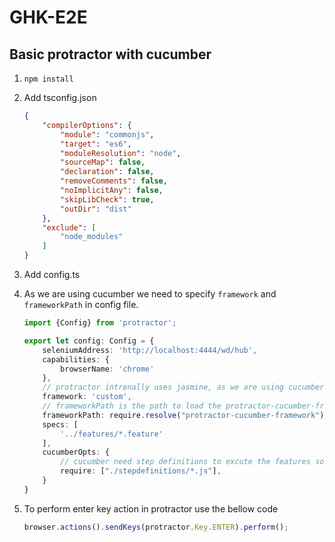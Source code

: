 # GHK-E2E

## Basic protractor with cucumber

1. `npm install`

1. Add tsconfig.json

    ```json
    {
        "compilerOptions": {
            "module": "commonjs",
            "target": "es6",
            "moduleResolution": "node",
            "sourceMap": false,
            "declaration": false,
            "removeComments": false,
            "noImplicitAny": false,
            "skipLibCheck": true,
            "outDir": "dist"
        },
        "exclude": [
            "node_modules"
        ]
    }
    ```

1. Add config.ts
1. As we are using cucumber we need to specify `framework` and `frameworkPath` in config file.

    ```typescript
    import {Config} from 'protractor';

    export let config: Config = {
        seleniumAddress: 'http://localhost:4444/wd/hub',
        capabilities: {
            browserName: 'chrome'
        },
        // protractor intrenally uses jasmine, as we are using cucumber we need to mention the framework as custom
        framework: 'custom',
        // frameworkPath is the path to load the protractor-cucumber-framwork
        frameworkPath: require.resolve("protractor-cucumber-framework"),
        specs: [
            '../features/*.feature'
        ],
        cucumberOpts: {
            // cucumber need step definitions to excute the features so we need to specify the location for step defenitions
            require: ["./stepdefinitions/*.js"],
        }
    }
    ```

1. To perform enter key action in protractor use the bellow code

    ```typescript
    browser.actions().sendKeys(protractor.Key.ENTER).perform();
    ```
